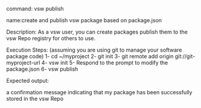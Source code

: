 command: vsw publish


name:create and  publish vsw package based on package.json

Description:
As a vsw user, you can create packages publish them to the vsw Repo registry for others 
to use. 


Execution Steps:
	(assuming you are using git to manage your software package code)
	1- cd ~/myproject
	2- git init
	3- git remote add origin git://git-myproject-url
	4- vsw init
	5- Respond to the prompt to modify the package.json
	6- vsw publish



Expected output:

a confirmation message indicating that my package has been successfully stored in the vsw Repo

